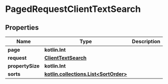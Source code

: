 
# PagedRequestClientTextSearch

## Properties
| Name | Type | Description | Notes |
| ------------ | ------------- | ------------- | ------------- |
| **page** | **kotlin.Int** |  |  [optional] |
| **request** | [**ClientTextSearch**](ClientTextSearch.md) |  |  [optional] |
| **propertySize** | **kotlin.Int** |  |  [optional] |
| **sorts** | [**kotlin.collections.List&lt;SortOrder&gt;**](SortOrder.md) |  |  [optional] |




